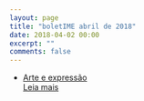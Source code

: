 ```yaml
---
layout: page
title: "boletIME abril de 2018"
date: 2018-04-02 00:00
excerpt: ""
comments: false
---
```

<div class="post-list">
<ul>
    <li class="wow fadeInLeft" data-wow-duration="1.5s">
        <a class="zoombtn" href="{{ site.url }}/boletIME/2018-04/arte">Arte e expressão</a><br>
        <a href="{{ site.url }}/boletIME/2018-04/arte" class="btn zoombtn">Leia mais</a>
    </li>
</ul>
</div>
